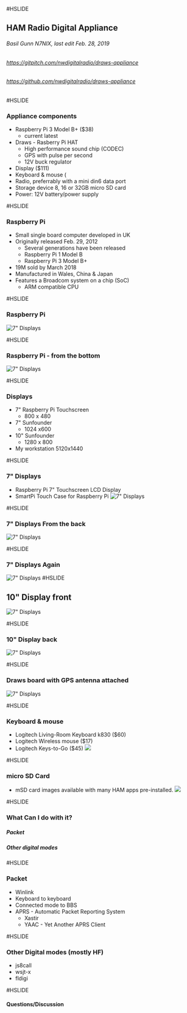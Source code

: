 #HSLIDE

## HAM Radio Digital Appliance
###### Basil Gunn  N7NIX,  last edit Feb. 28, 2019

###### https://gitpitch.com/nwdigitalradio/draws-appliance
###### https://github.com/nwdigitalradio/draws-appliance

#HSLIDE
### Appliance components
* Raspberry Pi 3 Model B+ ($38)
  * current latest
* Draws - Rasberry Pi HAT
  * High performance sound chip (CODEC)
  * GPS with pulse per second
  * 12V buck regulator
* Display ($111)
* Keyboard & mouse (
* Radio, preferrably with a mini din6 data port
* Storage device 8, 16 or 32GB micro SD card
* Power: 12V battery/power supply

#HSLIDE
### Raspberry Pi
* Small single board computer developed in UK
* Originally released Feb. 29, 2012
  * Several generations have been released
  * Raspberry Pi 1 Model B
  * Raspberry Pi 3 Model B+
* 19M sold by March 2018
* Manufactured in Wales, China & Japan
* Features a Broadcom system on a chip (SoC)
  * ARM compatible CPU

#HSLIDE
### Raspberry Pi
![7" Displays](assets/img_2475_8b6.jpg)

#HSLIDE
### Raspberry Pi - from the bottom
![7" Displays](assets/img_2477_8b6.jpg)

#HSLIDE
### Displays

* 7" Raspberry Pi Touchscreen
  * 800 x 480
* 7" Sunfounder
  *  1024 x600
* 10" Sunfounder
  * 1280 x 800
* My workstation 5120x1440

#HSLIDE
### 7" Displays
* Raspberry Pi 7" Touchscreen LCD Display
* SmartPi Touch Case for Raspberry Pi
![7" Displays](assets/img_2467_8b6.jpg)

#HSLIDE
### 7" Displays From the back
![7" Displays](assets/img_2468_8b6.jpg)

#HSLIDE
### 7" Displays Again
![7" Displays](assets/img_2470_8b6.jpg)
#HSLIDE
## 10" Display front
![7" Displays](assets/img_2471_8b6.jpg)

#HSLIDE
### 10" Display back
![7" Displays](assets/img_2472_8b6.jpg)

#HSLIDE
### Draws board with GPS antenna attached

![7" Displays](assets/img_2473_8b6.jpg)

#HSLIDE
### Keyboard & mouse
* Logitech Living-Room Keyboard k830 ($60)
* Logitech Wireless mouse ($17)
* Logitech Keys-to-Go ($45)
![](assets/img_2479_8b6.jpg)

#HSLIDE
### micro SD Card
* mSD card images available with many HAM apps pre-installed.
![](assets/img_2479_8b6.jpg)

#HSLIDE
### What Can I do with it?

##### Packet
##### Other digital modes

#HSLIDE

### Packet
* Winlink
* Keyboard to keyboard
* Connected mode to BBS
* APRS - Automatic Packet Reporting System
  * Xastir
  * YAAC - Yet Another APRS Client

#HSLIDE

### Other Digital modes (mostly HF)
* js8call
* wsjt-x
* fldigi

#HSLIDE

#### Questions/Discussion
